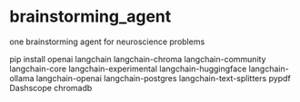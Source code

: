 # brainstorming_agent
one brainstorming agent for neuroscience problems

pip install openai langchain langchain-chroma langchain-community langchain-core langchain-experimental langchain-huggingface langchain-ollama langchain-openai langchain-postgres langchain-text-splitters pypdf Dashscope chromadb